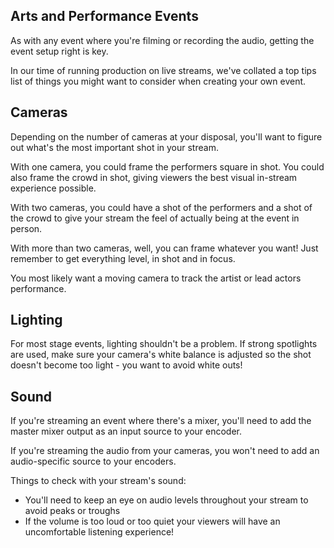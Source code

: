 ## Arts and Performance Events

As with any event where you're filming or recording the audio, getting the event setup right is key. 

In our time of running production on live streams, we've collated a top tips list of things you might want to consider when creating your own event.

## Cameras

Depending on the number of cameras at your disposal, you'll want to figure out what's the most important shot in your stream. 

With one camera, you could frame the performers square in shot. You could also frame the crowd in shot, giving viewers the best visual in-stream experience possible.

With two cameras, you could have a shot of the performers and a shot of the crowd to give your stream the feel of actually being at the event in person. 

With more than two cameras, well, you can frame whatever you want! Just remember to get everything level, in shot and in focus.

You most likely want a moving camera to track the artist or lead actors performance.

## Lighting

For most stage events, lighting shouldn't be a problem. If strong spotlights are used, make sure your camera's white balance is adjusted so the shot doesn't become too light - you want to avoid white outs!

## Sound

If you're streaming an event where there's a mixer, you'll need to add the master mixer output as an input source to your encoder. 

If you're streaming the audio from your cameras, you won't need to add an audio-specific source to your encoders. 

Things to check with your stream's sound:

- You'll need to keep an eye on audio levels throughout your stream to avoid peaks or troughs 
- If the volume is too loud or too quiet your viewers will have an uncomfortable listening experience!